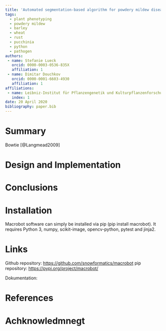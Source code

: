 ```yaml
---
title: 'Automated segmentation-based algorithm for powdery mildew disease quantification.'
tags:
  - plant phenotyping
  - powdery mildew
  - barley
  - wheat
  - rust
  - pucchinia
  - python
  - pathogen
authors:
 - name: Stefanie Lueck
   orcid: 0000-0003-0536-835X
   affiliation: 1
 - name: Dimitar Douchkov
   orcid: 0000-0001-6603-4930
   affiliation: 1
affiliations:
 - name: Leibniz-Institut für Pflanzengenetik und Kulturpflanzenforschung Gatersleben, Stadt Seeland, Sachsen-Anhalt
   index: 1
date: 20 April 2020
bibliography: paper.bib
---
```

 
# Summary
  
  Bowtie [@Langmead2009]
# Design and Implementation
 
# Conclusions
 
# Installation
Macrobot software can simply be installed via pip (pip install macrobot). It requires Python 3, numpy, scikit-image, opencv-python, pytest and jinja2. 

 
# Links
Github repository: https://github.com/snowformatics/macrobot
pip repository: https://pypi.org/project/macrobot/
 
Dokumentation: 
  
# References

# Achknowledmnegt
